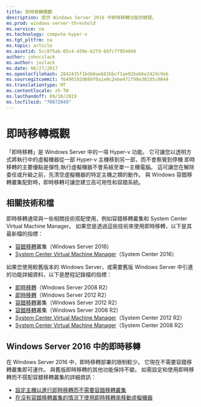```yaml
---
title: 即時移轉概觀
description: 提供 Windows Server 2016 中即時移轉功能的總覽。
ms.prod: windows-server-threshold
ms.service: na
ms.technology: compute-hyper-v
ms.tgt_pltfrm: na
ms.topic: article
ms.assetid: 5cc875ab-05c4-439e-b27d-6bfc77054660
author: johncslack
ms.author: joslack
ms.date: 06/27/2017
ms.openlocfilehash: 2842435f1bdb0aeb82bbcf1ae02be66e242dc9eb
ms.sourcegitcommit: f6490192d686f0a1e0c2ebe471f98e30105c0844
ms.translationtype: MT
ms.contentlocale: zh-TW
ms.lasthandoff: 09/10/2019
ms.locfileid: "70872049"
---
```

# <a name="live-migration-overview"></a>即時移轉概觀

「即時移轉」是 Windows Server 中的一項 Hyper-v 功能。  它可讓您以透明方式將執行中的虛擬機器從一部 Hyper-v 主機移到另一部，而不會察覺到停機  即時移轉的主要優點是彈性;執行虛擬機器不會系結至單一主機電腦。  這可讓您在解除委任或升級之前，先清空虛擬機器的特定主機之類的動作。  與 Windows 容錯移轉叢集配對時，即時移轉可讓您建立高可用性和容錯系統。 

## <a name="related-technologies-and-documentation"></a>相關技術和檔

即時移轉通常與一些相關技術搭配使用，例如容錯移轉叢集和 System Center Virtual Machine Manager。  如果您是透過這些技術來使用即時移轉，以下是其最新檔的指標：
* [容錯移轉](../../../failover-clustering/failover-clustering-overview.md)叢集（Windows Server 2016） 
* [System Center Virtual Machine Manager](https://docs.microsoft.com/system-center/vmm/)（System Center 2016） 

如果您使用較舊版本的 Windows Server，或需要舊版 Windows Server 中引進的功能詳細資料，以下是歷程記錄檔的指標： 
* [即時移轉](https://technet.microsoft.com/library/ee815293(v=ws.10).aspx)（Windows Server 2008 R2）  
* [即時移轉](https://technet.microsoft.com/library/hh831435(v=ws.11).aspx)（Windows Server 2012 R2） 
* [容錯移轉](https://technet.microsoft.com/library/hh831579(v=ws.11).aspx)叢集（Windows Server 2012 R2）
* [容錯移轉](https://technet.microsoft.com/library/ff182338(v=ws.10).aspx)叢集（Windows Server 2008 R2）
* [System Center Virtual Machine Manager](https://technet.microsoft.com/library/gg610610.aspx)（System Center 2012 R2）
* [System Center Virtual Machine Manager](https://technet.microsoft.com/library/cc917964.aspx)（System Center 2008 R2）

## <a name="live-migration-in-windows-server-2016"></a>Windows Server 2016 中的即時移轉

在 Windows Server 2016 中，即時移轉部署的限制較少。  它現在不需要容錯移轉叢集即可運作。  與舊版即時移轉的其他功能保持不變。  如需設定和使用即時移轉而不搭配容錯移轉叢集的詳細資訊： 
* [設定主機以進行即時移轉而不需要容錯移轉叢集](../deploy/set-up-hosts-for-live-migration-without-failover-clustering.md)
* [在沒有容錯移轉叢集的情況下使用即時移轉來移動虛擬機器](use-live-migration-without-failover-clustering-to-move-a-virtual-machine.md)
